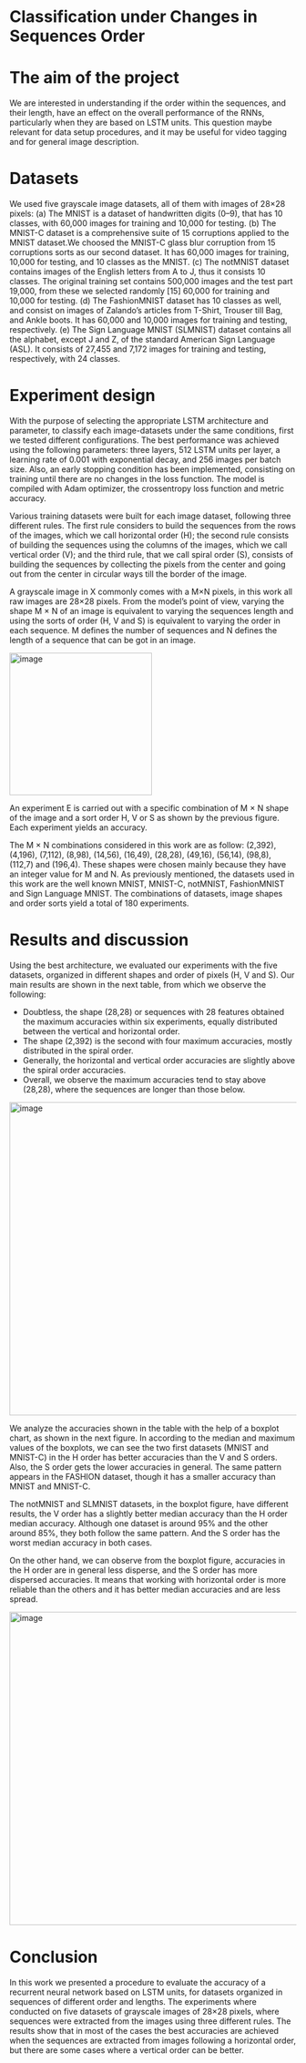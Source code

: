 # Classification under Changes in Sequences Order

# The aim of the project

We are interested in understanding if the order within the sequences, and their length, have an effect on the overall performance of the RNNs, particularly when they are based on LSTM units. This question maybe relevant for data setup procedures, and it may be useful for video tagging and for general image description.

# Datasets

We used five grayscale image datasets, all of them with images of 28×28 pixels:
(a) The MNIST is a dataset of handwritten digits (0–9), that has 10 classes, with 60,000 images for training and 10,000 for testing. (b) The MNIST-C dataset is a comprehensive suite of 15 corruptions applied to the MNIST dataset.We choosed the MNIST-C glass blur corruption from 15 corruptions sorts as our second dataset. It has 60,000 images for training, 10,000 for testing, and 10 classes as the MNIST. (c) The notMNIST dataset contains images of the English letters from A to J, thus it consists 10 classes. The original training set contains 500,000 images and the test part 19,000, from these we selected randomly [15] 60,000 for training and 10,000 for testing. (d) The FashionMNIST dataset has 10 classes as well, and consist on images of Zalando’s articles from T-Shirt, Trouser till Bag, and Ankle boots. It has 60,000 and 10,000 images for training and testing, respectively. (e) The Sign Language MNIST (SLMNIST) dataset contains all the alphabet, except J and Z, of the standard American Sign Language (ASL). It consists of 27,455 and 7,172 images for training and testing, respectively, with 24 classes.

# Experiment design

With the purpose of selecting the appropriate LSTM architecture and parameter, to classify each image-datasets under the same conditions, first we tested different configurations. The best performance was achieved using the following parameters: three layers, 512 LSTM units per layer, a learning rate of 0.001 with exponential decay, and 256 images per batch size. Also, an early stopping condition has been implemented, consisting on training until there are no changes in
the loss function. The model is compiled with Adam optimizer, the crossentropy loss function and metric accuracy.

Various training datasets were built for each image dataset, following three different rules. The first rule considers to build the sequences from the rows of the images, which we call horizontal order (H); the second rule consists of building
the sequences using the columns of the images, which we call vertical order (V); and the third rule, that we call spiral order (S), consists of building the sequences by collecting the pixels from the center and going out from the center in circular ways till the border of the image.

A grayscale image in X commonly comes with a M×N pixels, in this work all raw images are 28×28 pixels. From the model’s point of view, varying the shape M × N of an image is equivalent to varying the sequences length and using the sorts of order (H, V and S) is equivalent to varying the order in each sequence. M defines the number of sequences and N defines the length of a sequence that can be got in an image. 

<img width="250" alt="image" src="https://github.com/ekchacon/Classification-under-Changes-in-Sequences-Order/assets/46211304/25c4099d-8d2a-43f1-b05d-c57468f3c6b8">

An experiment E is carried out with a specific combination of M × N shape of the image and a sort order H, V or S as shown by the previous figure. Each experiment yields an accuracy.

The M × N combinations considered in this work are as follow: (2,392), (4,196), (7,112), (8,98), (14,56), (16,49), (28,28), (49,16), (56,14), (98,8), (112,7) and (196,4). These shapes were chosen mainly because they have an integer value
for M and N. As previously mentioned, the datasets used in this work are the well known MNIST, MNIST-C, notMNIST, FashionMNIST and Sign Language MNIST. The combinations of datasets, image shapes and order sorts yield a total of 180 experiments.

# Results and discussion

Using the best architecture, we evaluated our experiments with the five datasets, organized in different shapes and order of pixels (H, V and S). Our main results are shown in the next table, from which we observe the following:

- Doubtless, the shape (28,28) or sequences with 28 features obtained the maximum accuracies within six experiments, equally distributed between the vertical and horizontal order.
- The shape (2,392) is the second with four maximum accuracies, mostly distributed in the spiral order.
- Generally, the horizontal and vertical order accuracies are slightly above the spiral order accuracies.
- Overall, we observe the maximum accuracies tend to stay above (28,28), where the sequences are longer than those below.

<img width="550" alt="image" src="https://github.com/ekchacon/Classification-under-Changes-in-Sequences-Order/assets/46211304/880412de-5289-4c36-85d6-e5f409b516f5">

We analyze the accuracies shown in the table  with the help of a boxplot chart, as shown in the next figure. In according to the median and maximum values of the boxplots, we can see the two first datasets (MNIST and MNIST-C) in the H order has better accuracies than the V and S orders. Also, the S order gets the lower accuracies in general. The same pattern appears in the FASHION dataset, though it has a smaller accuracy than MNIST and MNIST-C. 

The notMNIST and SLMNIST datasets, in the boxplot figure, have different results, the V order has a slightly better median accuracy than the H order median accuracy. Although one dataset is around 95% and the other around 85%, they both follow the same pattern. And the S order has the worst median accuracy in both cases. 

On the other hand, we can observe from the boxplot figure, accuracies in the H order are in general less disperse, and the S order has more dispersed accuracies. It means that working with horizontal order is more reliable than the others and it has better median accuracies and are less spread.

<img width="550" alt="image" src="https://github.com/ekchacon/Classification-under-Changes-in-Sequences-Order/assets/46211304/dc328fe3-8b49-43b8-baee-5dc8b6a84a59">

# Conclusion

In this work we presented a procedure to evaluate the accuracy of a recurrent neural network based on LSTM units, for datasets organized in sequences of different order and lengths. The experiments where conducted on five datasets of grayscale images of 28×28 pixels, where sequences were extracted from the images using three different rules. The results show that in most of the cases the best accuracies are achieved when the sequences are extracted from images following a horizontal order, but there are some cases where a vertical order can be better.
